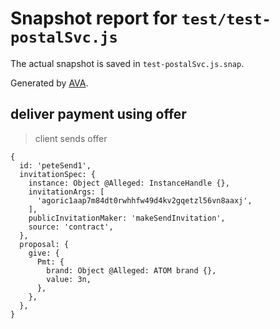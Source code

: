 # Snapshot report for `test/test-postalSvc.js`

The actual snapshot is saved in `test-postalSvc.js.snap`.

Generated by [AVA](https://avajs.dev).

## deliver payment using offer

> client sends offer

    {
      id: 'peteSend1',
      invitationSpec: {
        instance: Object @Alleged: InstanceHandle {},
        invitationArgs: [
          'agoric1aap7m84dt0rwhhfw49d4kv2gqetzl56vn8aaxj',
        ],
        publicInvitationMaker: 'makeSendInvitation',
        source: 'contract',
      },
      proposal: {
        give: {
          Pmt: {
            brand: Object @Alleged: ATOM brand {},
            value: 3n,
          },
        },
      },
    }

